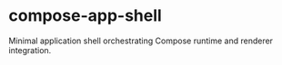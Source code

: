 # compose-app-shell

Minimal application shell orchestrating Compose runtime and renderer integration.

